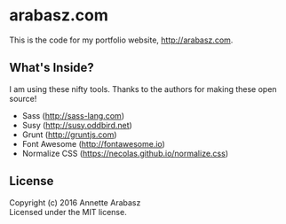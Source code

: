 # arabasz.com

This is the code for my portfolio website, http://arabasz.com.

## What's Inside?
I am using these nifty tools. Thanks to the authors for making these open source!
* Sass (http://sass-lang.com)
* Susy (http://susy.oddbird.net)
* Grunt (http://gruntjs.com)
* Font Awesome (http://fontawesome.io)
* Normalize CSS (https://necolas.github.io/normalize.css)

## License
Copyright (c) 2016 Annette Arabasz  
Licensed under the MIT license.
